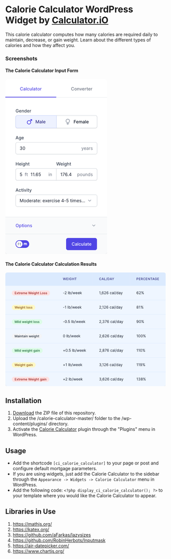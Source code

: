 # Calorie Calculator WordPress Widget by [Calculator.iO](https://www.calculator.io/ "Calculator.iO Homepage")

This calorie calculator computes how many calories are required daily to maintain, decrease, or gain weight. Learn about the different types of calories and how they affect you.

### Screenshots

#### The Calorie Calculator Input Form
![Calorie Calculator Input Form](/assets/images/screenshot-1.png "Calorie Calculator Input Form")

#### The Calorie Calculator Calculation Results
![Calorie Calculator Calculation Results](/assets/images/screenshot-2.png "Calorie Calculator Calculation Results")

## Installation

1. [Download](https://github.com/pub-calculator-io/age-calculator/archive/refs/heads/master.zip) the ZIP file of this repository.
2. Upload the /calorie-calculator-master/ folder to the /wp-content/plugins/ directory.
3. Activate the [Calorie Calculator](https://www.calculator.io/calorie-calculator/ "Calorie Calculator Homepage") plugin through the "Plugins" menu in WordPress.

## Usage
* Add the shortcode `[ci_calorie_calculator]` to your page or post and configure default mortgage parameters.
* If you are using widgets, just add the Calorie Calculator to the sidebar through the `Appearance -> Widgets -> Calorie Calculator` menu in WordPress.
* Add the following code: `<?php display_ci_calorie_calculator(); ?>` to your template where you would like the Calorie Calculator to appear.

## Libraries in Use
1. https://mathjs.org/
2. https://katex.org/
3. https://github.com/aFarkas/lazysizes
4. https://github.com/RobinHerbots/Inputmask
5. https://air-datepicker.com/
6. https://www.chartjs.org/
